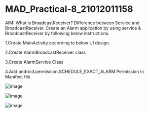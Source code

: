 # MAD_Practical-8_21012011158

AIM: What is BroadcastReceiver? Difference between Service and BroadcastReceiver. Create an Alarm application by using service & BroadcastReceiver by following below instructions.

1.Create MainActivity according to below UI design.

2.Create AlarmBroadcastReceiver class

3.Create AlarmService Class

4.Add android.permission.SCHEDULE_EXACT_ALARM Permission in Manifest file

![image](https://github.com/vikaslohar21/MAD_Practical-8_21012011158/assets/98016883/6a8e07cf-acf7-46f8-9b6f-1dfe3cd236e9)

![image](https://github.com/vikaslohar21/MAD_Practical-8_21012011158/assets/98016883/157b6864-600c-4959-93cd-c11f576b3ed5)

![image](https://github.com/vikaslohar21/MAD_Practical-8_21012011158/assets/98016883/b1c581c6-7650-4381-a59a-8fed2030ad5d)

